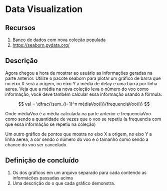 # Data Visualization

## Recursos

1. Banco de dados com nova coleção populada
2. <https://seaborn.pydata.org/>

## Descrição

Agora chegou a hora de mostrar ao usuário as informações geradas na parte anterior. Utilize o pacote seaborn para plotar um gráfico de barra que no eixo X será a origem, no eixo Y a média de delay e uma barra por linha aerea. Veja que a média na nova coleção leva o número do voo como informação, você deve também calcular essa informação usando a fórmula:

$$ val = \dfrac{\sum_{i=1}^n médiaVoo(i)}{frequenciaVoo(i)} $$

Onde médiaVoo é a média calculada na parte anterior e frequenciaVoo como sendo a quantidade de vezes que o voo se repetiu (a frequencia com que essa informáção se repetiu na coleção)

Um outro gráfico de pontos que mostra no eixo X a origem, no eixo Y a linha aerea, a cor sendo o número do voo e o tamanho como sendo a chance do voo ser cancelado.

## Definição de concluído

1. Os dos gráficos em um arquivo separado para cada contendo as informácões passadas acima
2. Uma descrição do o que cada gráfico demonstra.

